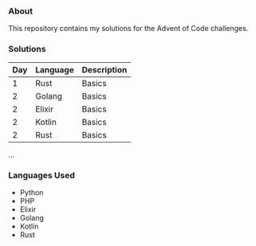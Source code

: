 ### About

This repository contains my solutions for the Advent of Code challenges.


### Solutions

| Day | Language | Description |
|-----|----------|-------------|
| 1   |  Rust    | Basics      |
| 2   |  Golang  | Basics      |
| 2   |  Elixir  | Basics      |
| 2   |  Kotlin  | Basics      |
| 2   |  Rust    | Basics      |
...


### Languages Used

- Python
- PHP
- Elixir
- Golang
- Kotlin
- Rust
